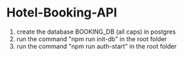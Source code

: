 # Hotel-Booking-API

1. create the database BOOKING_DB (all caps) in postgres
2. run the command "npm run init-db" in the root folder
3. run the command "npm run auth-start" in the root folder
